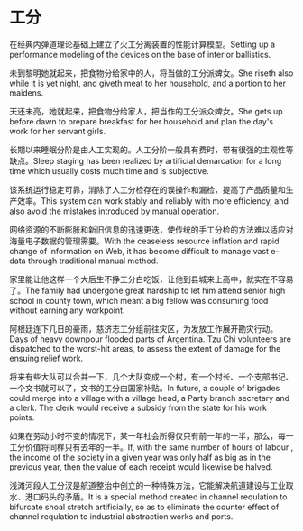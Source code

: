 # 工分

<p><span class="chinese">在经典内弹道理论基础上建立了火工分离装置的性能计算模型。</span><span class="english">Setting up a performance modeling of the devices on the base of interior ballistics.</span></p>

<p><span class="chinese">未到黎明她就起来，把食物分给家中的人，将当做的工分派婢女。</span><span class="english">She riseth also while it is yet night, and giveth meat to her household, and a portion to her maidens.</span></p>

<p><span class="chinese">天还未亮，她就起来，把食物分给家人，把当作的工分派众婢女。</span><span class="english">She gets up before dawn to prepare breakfast for her household and plan the day's work for her servant girls.</span></p>

<p><span class="chinese">长期以来睡眠分阶是由人工实现的。人工分阶一般具有费时，带有很强的主观性等缺点。</span><span class="english">Sleep staging has been realized by artificial demarcation for a long time which usually costs much time and is subjective.</span></p>

<p><span class="chinese">该系统运行稳定可靠，消除了人工分检存在的误操作和漏检，提高了产品质量和生产效率。</span><span class="english">This system can work stably and reliably with more efficiency, and also avoid the mistakes introduced by manual operation.</span></p>

<p><span class="chinese">网络资源的不断膨胀和新旧信息的迅速更迭，使传统的手工分检的方法难以适应对海量电子数据的管理需要。</span><span class="english">With the ceaseless resource inflation and rapid change of information on Web, it has become difficult to manage vast e-data through traditional manual method.</span></p>

<p><span class="chinese">家里能让他这样一个大后生不挣工分白吃饭，让他到县城来上高中，就实在不容易了。</span><span class="english">The family had undergone great hardship to let him attend senior high school in county town, which meant a big fellow was consuming food without earning any workpoint.</span></p>

<p><span class="chinese">阿根廷连下几日的豪雨，慈济志工分组前往灾区，为发放工作展开勘灾行动。</span><span class="english">Days of heavy downpour flooded parts of Argentina. Tzu Chi volunteers are dispatched to the worst-hit areas, to assess the extent of damage for the ensuing relief work.</span></p>

<p><span class="chinese">将来有些大队可以合并一下，几个大队变成一个村，有一个村长、一个支部书记、一个文书就可以了，文书的工分由国家补贴。</span><span class="english">In future, a couple of brigades could merge into a village with a village head, a Party branch secretary and a clerk. The clerk would receive a subsidy from the state for his work points.</span></p>

<p><span class="chinese">如果在劳动小时不变的情况下，某一年社会所得仅只有前一年的一半，那么，每一工分价值将同样只有去年的一半。</span><span class="english">If, with the same number of hours of labour , the income of the society in a given year was only half as big as in the previous year, then the value of each receipt would likewise be halved.</span></p>

<p><span class="chinese">浅滩河段人工分汊是航道整治中创立的一种特殊方法，它能解决航道建设与工业取水、港口码头的矛盾。</span><span class="english">It is a special method created in channel requlation to bifurcate shoal stretch artificially, so as to eliminate the counter effect of channel requlation to industrial abstraction works and ports.</span></p>


